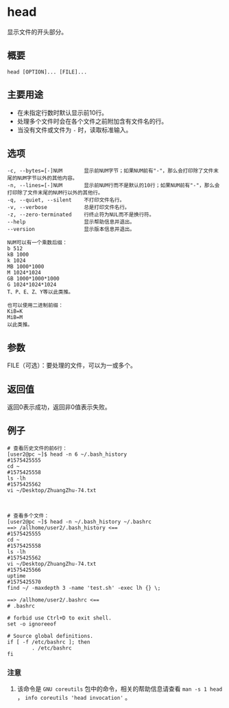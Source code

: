 #  head

显示文件的开头部分。

##  概要

    
    
    head [OPTION]... [FILE]...
    

##  主要用途

  * 在未指定行数时默认显示前10行。 
  * 处理多个文件时会在各个文件之前附加含有文件名的行。 
  * 当没有文件或文件为 ` - ` 时，读取标准输入。 

##  选项

    
    
    -c, --bytes=[-]NUM       显示前NUM字节；如果NUM前有"-"，那么会打印除了文件末尾的NUM字节以外的其他内容。
    -n, --lines=[-]NUM       显示前NUM行而不是默认的10行；如果NUM前有"-"，那么会打印除了文件末尾的NUM行以外的其他行。
    -q, --quiet, --silent    不打印文件名行。
    -v, --verbose            总是打印文件名行。
    -z, --zero-terminated    行终止符为NUL而不是换行符。
    --help                   显示帮助信息并退出。
    --version                显示版本信息并退出。
    
    NUM可以有一个乘数后缀：
    b 512
    kB 1000
    k 1024
    MB 1000*1000
    M 1024*1024
    GB 1000*1000*1000
    G 1024*1024*1024
    T、P、E、Z、Y等以此类推。
    
    也可以使用二进制前缀：
    KiB=K
    MiB=M
    以此类推。
    

##  参数

FILE（可选）：要处理的文件，可以为一或多个。

##  返回值

返回0表示成功，返回非0值表示失败。

##  例子

    
    
    # 查看历史文件的前6行：
    [user2@pc ~]$ head -n 6 ~/.bash_history
    #1575425555
    cd ~
    #1575425558
    ls -lh
    #1575425562
    vi ~/Desktop/ZhuangZhu-74.txt
    
    
    
    # 查看多个文件：
    [user2@pc ~]$ head -n ~/.bash_history ~/.bashrc
    ==> /allhome/user2/.bash_history <==
    #1575425555
    cd ~
    #1575425558
    ls -lh
    #1575425562
    vi ~/Desktop/ZhuangZhu-74.txt
    #1575425566
    uptime
    #1575425570
    find ~/ -maxdepth 3 -name 'test.sh' -exec lh {} \;
    
    ==> /allhome/user2/.bashrc <==
    # .bashrc
    
    # forbid use Ctrl+D to exit shell.
    set -o ignoreeof
    
    # Source global definitions.
    if [ -f /etc/bashrc ]; then
            . /etc/bashrc
    fi
    

###  注意

  1. 该命令是 ` GNU coreutils ` 包中的命令，相关的帮助信息请查看 ` man -s 1 head ` ， ` info coreutils 'head invocation' ` 。 

